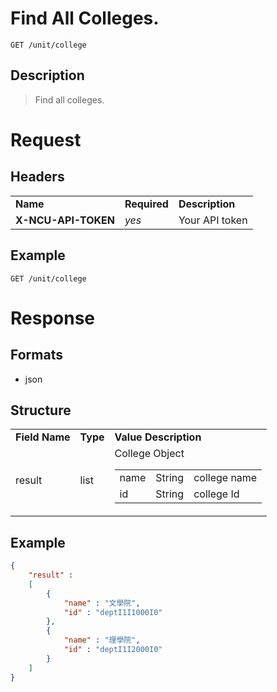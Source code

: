 # Find All Colleges.

```
GET /unit/college
```

## Description
> Find all colleges.

# Request
## Headers
<table>
  <tr>
    <td><b>Name</b></td>
    <td><b>Required</b></td>
    <td><b>Description</b></td>
  </tr>
  <tr>
    <td><b>X-NCU-API-TOKEN</b></td>
    <td><i>yes</i></td>
    <td>Your API token</td>
  </tr>
</table>

## Example
```
GET /unit/college
```

# Response

## Formats
- json

## Structure
<table>
    <tr>
		<td><b>Field Name</b></td>
		<td><b>Type</b></td>
		<td><b>Value Description</b></td>
	</tr>
    <tr>
        <td>result</td>
        <td>list</td>
        <td>
			College Object
            <table>
                <tr>
                    <td>name</td>
                    <td>String</td>
                    <td>college name</td>
                </tr>
                <tr>
                    <td>id</td>
                    <td>String</td>
                    <td>college Id</td>
                </tr>
            </table>
        </td>
    </tr>
</table>

## Example
```json
{
	"result" : 
	[
		{
			"name" : "文學院",
			"id" : "deptI1I1000I0"
		},
		{
			"name" : "理學院",
			"id" : "deptI1I2000I0"
		}
	]
}
```